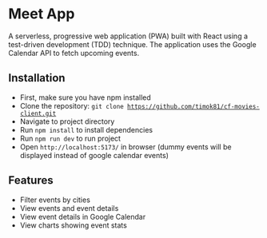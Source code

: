# Meet App

A serverless, progressive web application (PWA) built with React using a test-driven development (TDD) technique. The application uses the Google Calendar API to fetch upcoming events.

## Installation

 - First, make sure you have npm installed
 - Clone the repository: <code>git clone https://github.com/timok81/cf-movies-client.git</code>
 - Navigate to project directory
 - Run <code>npm install</code> to install dependencies
 - Run <code>npm run dev</code> to run project
 - Open <code>http://localhost:5173/</code> in browser (dummy events will be displayed instead of google calendar events)

## Features

- Filter events by cities
- View events and event details
- View event details in Google Calendar
- View charts showing event stats